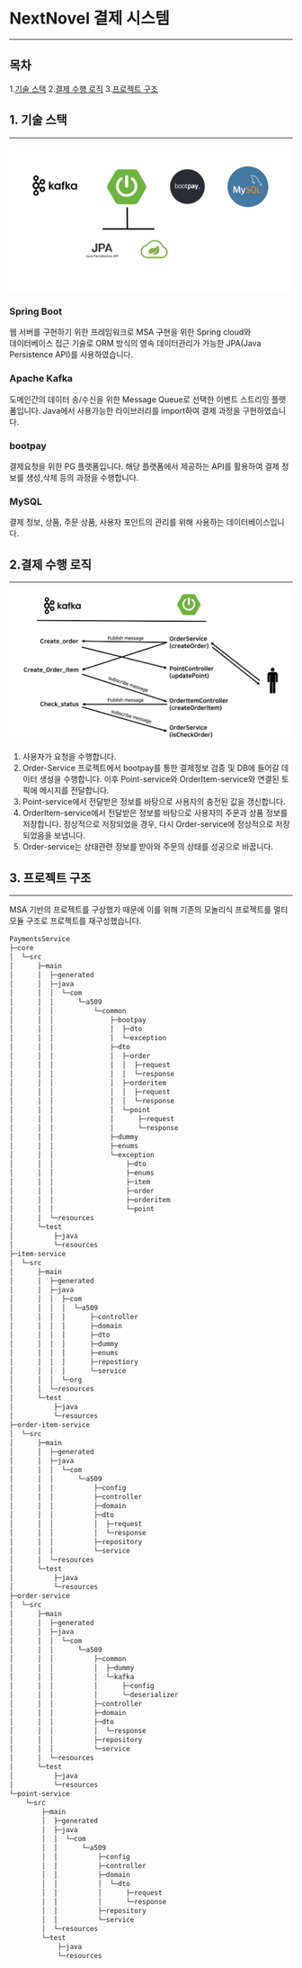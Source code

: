 # NextNovel 결제 시스템
---
## 목차

1.[기술 스택](#1.-기술-스택)
2.[결제 수행 로직](#2.-결제-수행-로직)
3.[프로젝트 구조](#3.-프로젝트-구조)

## 1. 기술 스택

---

![kafka_screenshot](./img/stack.png)

### Spring Boot
웹 서버를 구현하기 위한 프레임워크로 MSA 구현을 위한 Spring cloud와 </br>
데이터베이스 접근 기술로 ORM 방식의 영속 데이터관리가 가능한 JPA(Java Persistence API)를 사용하였습니다.

### Apache Kafka
도메인간의 데이터 송/수신을 위한 Message Queue로 선택한 이벤트 스트리밍 플랫폼입니다.
Java에서 사용가능한 라이브러리를 import하여 결제 과정을 구현하였습니다.

### bootpay
결제요청을 위한 PG 플랫폼입니다. 해당 플랫폼에서 제공하는 API를 활용하여
결제 정보를 생성,삭제 등의 과정을 수행합니다.

### MySQL
결제 정보, 상품, 주문 상품, 사용자 포인트의 관리를 위해 사용하는 데이터베이스입니다.

## 2.결제 수행 로직

---

![kafka_screenshot](./img/kafka.png)

1. 사용자가 요청을 수행합니다.
2. Order-Service 프로젝트에서 bootpay를 통한 결제정보 검증 및 DB에 들어갈 데이터 생성을 수행합니다. 
이후 Point-service와 OrderItem-service와 연결된 토픽에 메시지를 전달합니다. 
3. Point-service에서 전달받은 정보를 바탕으로 사용자의 충전된 값을 갱신합니다.
4. OrderItem-service에서 전달받은 정보를 바탕으로 사용자의 주문과 상품 정보를 저장합니다. 정상적으로 저장되었을 경우, 다시 Order-service에 정상적으로 저장되었음을 보냅니다.
5. Order-service는 상태관련 정보를 받아와 주문의 상태를 성공으로 바꿉니다.

## 3. 프로젝트 구조

---

MSA 기반의 프로젝트를 구상했기 때문에 이를 위해 기존의 모놀리식 프로젝트를 
멀티모듈 구조로 프로젝트를 재구성했습니다.

```
PaymentsService
├─core
│  └─src
│      ├─main
│      │  ├─generated
│      │  ├─java
│      │  │  └─com
│      │  │      └─a509
│      │  │          └─common
│      │  │              ├─bootpay
│      │  │              │  ├─dto
│      │  │              │  └─exception
│      │  │              ├─dto
│      │  │              │  ├─order
│      │  │              │  │  ├─request
│      │  │              │  │  └─response
│      │  │              │  ├─orderitem
│      │  │              │  │  ├─request
│      │  │              │  │  └─response
│      │  │              │  └─point
│      │  │              │      ├─request
│      │  │              │      └─response
│      │  │              ├─dummy
│      │  │              ├─enums
│      │  │              └─exception
│      │  │                  ├─dto
│      │  │                  ├─enums
│      │  │                  ├─item
│      │  │                  ├─order
│      │  │                  ├─orderitem
│      │  │                  └─point
│      │  └─resources
│      └─test
│          ├─java
│          └─resources
├─item-service
│  └─src
│      ├─main
│      │  ├─generated
│      │  ├─java
│      │  │  ├─com
│      │  │  │  └─a509
│      │  │  │      ├─controller
│      │  │  │      ├─domain
│      │  │  │      ├─dto
│      │  │  │      ├─dummy
│      │  │  │      ├─enums
│      │  │  │      ├─repostiory
│      │  │  │      └─service
│      │  │  └─org
│      │  └─resources
│      └─test
│          ├─java
│          └─resources
├─order-item-service
│  └─src
│      ├─main
│      │  ├─generated
│      │  ├─java
│      │  │  └─com
│      │  │      └─a509
│      │  │          ├─config
│      │  │          ├─controller
│      │  │          ├─domain
│      │  │          ├─dto
│      │  │          │  ├─request
│      │  │          │  └─response
│      │  │          ├─repository
│      │  │          └─service
│      │  └─resources
│      └─test
│          ├─java
│          └─resources
├─order-service
│  └─src
│      ├─main
│      │  ├─generated
│      │  ├─java
│      │  │  └─com
│      │  │      └─a509
│      │  │          ├─common
│      │  │          │  ├─dummy
│      │  │          │  └─kafka
│      │  │          │      ├─config
│      │  │          │      └─deserializer
│      │  │          ├─controller
│      │  │          ├─domain
│      │  │          ├─dto
│      │  │          │  └─response
│      │  │          ├─repository
│      │  │          └─service
│      │  └─resources
│      └─test
│          ├─java
│          └─resources
└─point-service
    └─src
        ├─main
        │  ├─generated
        │  ├─java
        │  │  └─com
        │  │      └─a509
        │  │          ├─config
        │  │          ├─controller
        │  │          ├─domain
        │  │          │  └─dto
        │  │          │      ├─request
        │  │          │      └─response
        │  │          ├─repository
        │  │          └─service
        │  └─resources
        └─test
            ├─java
            └─resources

``` 

